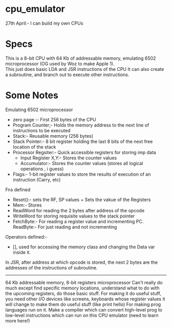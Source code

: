 # cpu_emulator
27th April:- I can build my own CPUs

# Specs
This is a 8-bit CPU with 64 Kb of addressable memory, emulating 6502 microprocessor (OG used by Woz to make Apple 1).  
This just does basic LDA and JSR instructions of the CPU 
It can also create a subroutine, and branch out to execute other instructions.  

# Some Notes  
Emulating 6502 microprocessor
- zero page :- First 256 bytes of the CPU
- Program Counter;- Holds the memory address to the next line of instructions to be executed
- Stack:- Reusable memory (256 bytes)
- Stack Pointer:- 8 bit register holding the last 8 bits of the next free location of the stack
- Processor Regsiter:- Quick accessible registers for storing imp data
    - Input Register X,Y:- Stores the counter values
    - Accumulator:- Stores the counter values (stores all logical operations , i guess)
- Flags:- 1-bit register values to store the results of execution of an instruction (Carry, etc)

Fns defined
- Reset():- sets the RF, SP values + Sets the vakue of the Registers
- Mem:- Stores
- ReadWord for reading the 2 bytes after address of the opcode
- WriteWord for storing requisite values to the stack pointer
- FetchByte:- For reading a register value and incrementing PC. ReadByte:- For just reading and not incrementing

Operators defined:-
- [], used for accessing the memory class and changing the Data var inside it.

In JSR, after address at which opcode is stored, the next 2 bytes are the addresses of the instructions of subroutine.

---
64 Kb addressable memory, 8-bit registers microprocessor
Can't really do much except find specific memory locations, understand what to do with the upcoming registers, do those basic stuff.
For making it do useful stuff, you need other I/O devices like screens, keyboards whose register values it will change to make them do useful stuff (like print hello)
For making prog languages run on it. Make a compiler which can convert high-level prog to low-level instructions which can run on this CPU emulator (need to learn more here!)
